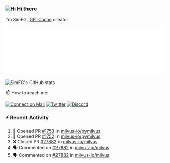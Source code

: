 ### <img src='https://qpluspicture.oss-cn-beijing.aliyuncs.com/6LjjQA/Hi.gif' alt='Hi' width="24"/> Hi there

I'm SimFG, [GPTCache](https://github.com/zilliztech/GPTCache) creator

![Metrics 👋](/metrics.plugin.followup.user.svg)

![SimFG's GitHub stats](https://github-readme-stats.vercel.app/api?username=SimFG&show_icons=true&theme=radical&count_private=true)

📫 How to reach me:

[![Connect on Mail](https://img.shields.io/badge/Ask%20me-anything-1abc9c.svg)](mailto:1142838399@qq.com)
[![Twitter](https://img.shields.io/twitter/follow/FogSim?style=social)](https://twitter.com/FogSim)
[![Discord](https://img.shields.io/discord/1092648432495251507?label=Discord&logo=discord)](https://discord.gg/Q8C6WEjSWV)

### :zap: Recent Activity

<!--START_SECTION:activity-->
1. 💪 Opened PR [#1753](https://github.com/milvus-io/pymilvus/pull/1753) in [milvus-io/pymilvus](https://github.com/milvus-io/pymilvus)
2. 💪 Opened PR [#1752](https://github.com/milvus-io/pymilvus/pull/1752) in [milvus-io/pymilvus](https://github.com/milvus-io/pymilvus)
3. ❌ Closed PR [#27882](https://github.com/milvus-io/milvus/pull/27882) in [milvus-io/milvus](https://github.com/milvus-io/milvus)
4. 🗣 Commented on [#27882](https://github.com/milvus-io/milvus/issues/27882) in [milvus-io/milvus](https://github.com/milvus-io/milvus)
5. 🗣 Commented on [#27882](https://github.com/milvus-io/milvus/issues/27882) in [milvus-io/milvus](https://github.com/milvus-io/milvus)
<!--END_SECTION:activity-->

